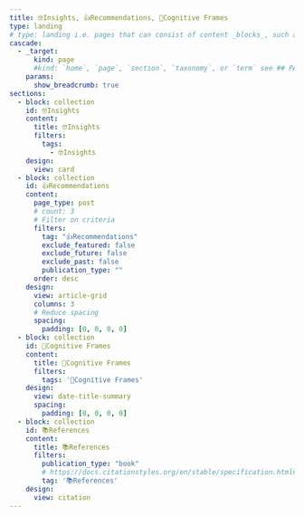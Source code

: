 ```yaml
---
title: 🤓Insights, 👍Recommendations, 🧠Cognitive Frames
type: landing
# type: landing i.e. pages that can consist of content _blocks_, such as the **homepage**
cascade:
  - _target:
      kind: page
      #kind: `home`, `page`, `section`, `taxonomy`, or `term` see ## PAGE  https://gohugo.io/quick-reference/glossary/#page-kind 
    params:
      show_breadcrumb: true
sections:
  - block: collection
    id: 🤓Insights
    content:
      title: 🤓Insights
      filters:
        tags:
          - 🤓Insights
    design:
      view: card
  - block: collection
    id: 👍Recommendations
    content:
      page_type: post
      # count: 3
      # Filter on criteria
      filters:
        tag: "👍Recommendations"
        exclude_featured: false
        exclude_future: false
        exclude_past: false
        publication_type: ""
      order: desc
    design:
      view: article-grid
      columns: 3
      # Reduce spacing
      spacing:
        padding: [0, 0, 0, 0]
  - block: collection
    id: 🧠Cognitive Frames
    content:
      title: 🧠Cognitive Frames
      filters:
        tags: '🧠Cognitive Frames'
    design:
      view: date-title-summary
      spacing:
        padding: [0, 0, 0, 0]
  - block: collection
    id: 📚References
    content:
      title: 📚References
      filters:
        publication_type: "book"
        # https://docs.citationstyles.org/en/stable/specification.html#appendix-iii-types
        tag: '📚References'
    design:
      view: citation
---
```



<!-- [🧱 Build your pages with blocks: no-code required! | Hugo Blox Docs](https://docs.hugoblox.com/getting-started/page-builder/#listing-view) -->
<!-- [ default views:  article-grid (with columns); card; citation; date-title-summary] (https://github.com/HugoBlox/hugo-blox-builder/tree/44e75541f7be16116e80e5c71ff98f6997d63fe5/modules/blox-tailwind/layouts/partials/views) -->


<style>
article.prose > h1 {
  font-size: 1.25rem;
  font-weight: 700;
}
</style>